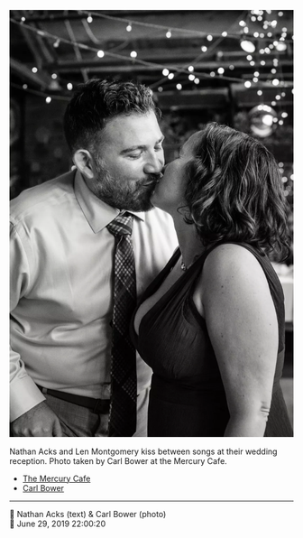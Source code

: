 ![Nathan Acks and Len Montgomery kiss](assets/3cb28091cf21d038524862b5a66a4e73.webp)

Nathan Acks and Len Montgomery kiss between songs at their wedding reception. Photo taken by Carl Bower at the Mercury Cafe.

* [The Mercury Cafe](http://mercurycafe.com)
* [Carl Bower](https://carlbowerphotos.com)

- - - -

<span aria-hidden="true">👥</span> Nathan Acks (text) & Carl Bower (photo)  
<span aria-hidden="true">📅</span> June 29, 2019 22:00:20
